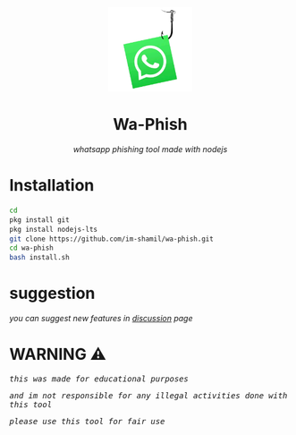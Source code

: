 <div align="center">
<img src=".assets/wa-phish.png" width="150" height="150">

# Wa-Phish

*whatsapp phishing tool made with nodejs*


</div>

# Installation

```bash
cd
pkg install git
pkg install nodejs-lts 
git clone https://github.com/im-shamil/wa-phish.git
cd wa-phish
bash install.sh
```

# suggestion

*you can suggest new features in [discussion](https://github.com/im-shamil/wa-phish/discussions) page*

# WARNING ⚠️

<kbd>

_this was made for educational purposes_

_and im not responsible for any illegal activities done with this tool_

_please use this tool for fair use_

</kbd>
